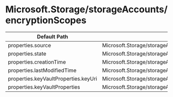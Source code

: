# Microsoft.Storage/storageAccounts/encryptionScopes

| Default Path | Alias |
|---|---|
| properties.source | Microsoft.Storage/storageAccounts/encryptionScopes/source |
| properties.state | Microsoft.Storage/storageAccounts/encryptionScopes/state |
| properties.creationTime | Microsoft.Storage/storageAccounts/encryptionScopes/creationTime |
| properties.lastModifiedTime | Microsoft.Storage/storageAccounts/encryptionScopes/lastModifiedTime |
| properties.keyVaultProperties.keyUri | Microsoft.Storage/storageAccounts/encryptionScopes/keyVaultProperties.keyUri |
| properties.keyVaultProperties | Microsoft.Storage/storageAccounts/encryptionScopes/keyVaultProperties |

